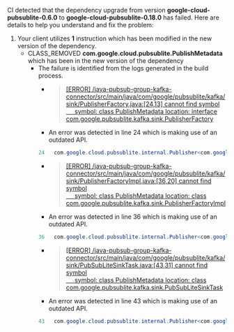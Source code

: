 CI detected that the dependency upgrade from version **google-cloud-pubsublite-0.6.0** to **google-cloud-pubsublite-0.18.0** has failed. Here are details to help you understand and fix the problem:
1. Your client utilizes **1** instruction which has been modified in the new version of the dependency.
   * <summary>CLASS_REMOVED <b>com.google.cloud.pubsublite.PublishMetadata</b> which has been <b></b> in the new version of the dependency</summary>
            
        *  <summary>The failure is identified from the logs generated in the build process. </summary>
          
            *   >[[ERROR] /java-pubsub-group-kafka-connector/src/main/java/com/google/pubsublite/kafka/sink/PublisherFactory.java:[24,13] cannot find symbol<br>&nbsp;&nbsp;&nbsp;&nbsp;  symbol:   class PublishMetadata
  location: interface com.google.pubsublite.kafka.sink.PublisherFactory
](https://github.com/chains-project/breaking-good/actions/runs/8110103454/job/22166641300#step:4:1099)
            *   An error was detected in line 24 which is making use of an outdated API.
             ``` java
             24   com.google.cloud.pubsublite.internal.Publisher<com.google.cloud.pubsublite.PublishMetadata>;
            ```
            *   >[[ERROR] /java-pubsub-group-kafka-connector/src/main/java/com/google/pubsublite/kafka/sink/PublisherFactoryImpl.java:[36,20] cannot find symbol<br>&nbsp;&nbsp;&nbsp;&nbsp;  symbol:   class PublishMetadata
  location: class com.google.pubsublite.kafka.sink.PublisherFactoryImpl
](https://github.com/chains-project/breaking-good/actions/runs/8110103454/job/22166641300#step:4:1098)
            *   An error was detected in line 36 which is making use of an outdated API.
             ``` java
             36   com.google.cloud.pubsublite.internal.Publisher<com.google.cloud.pubsublite.PublishMetadata>;
            ```
            *   >[[ERROR] /java-pubsub-group-kafka-connector/src/main/java/com/google/pubsublite/kafka/sink/PubSubLiteSinkTask.java:[43,31] cannot find symbol<br>&nbsp;&nbsp;&nbsp;&nbsp;  symbol:   class PublishMetadata
  location: class com.google.pubsublite.kafka.sink.PubSubLiteSinkTask
](https://github.com/chains-project/breaking-good/actions/runs/8110103454/job/22166641300#step:4:1101)
            *   An error was detected in line 43 which is making use of an outdated API.
             ``` java
             43   com.google.cloud.pubsublite.internal.Publisher<com.google.cloud.pubsublite.PublishMetadata>;
            ```
            


